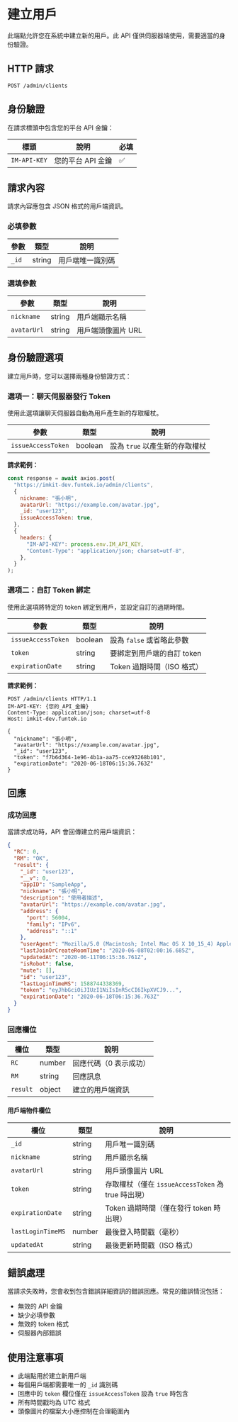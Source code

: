 # 建立用戶

此端點允許您在系統中建立新的用戶。此 API 僅供伺服器端使用，需要適當的身份驗證。

## HTTP 請求

```
POST /admin/clients
```

## 身份驗證

在請求標頭中包含您的平台 API 金鑰：

| 標頭         | 說明              | 必填 |
| ------------ | ----------------- | ---- |
| `IM-API-KEY` | 您的平台 API 金鑰 | ✅    |

## 請求內容

請求內容應包含 JSON 格式的用戶端資訊。

### 必填參數

| 參數  | 類型   | 說明             |
| ----- | ------ | ---------------- |
| `_id` | string | 用戶端唯一識別碼 |

### 選填參數

| 參數        | 類型   | 說明               |
| ----------- | ------ | ------------------ |
| `nickname`  | string | 用戶端顯示名稱     |
| `avatarUrl` | string | 用戶端頭像圖片 URL |

## 身份驗證選項

建立用戶時，您可以選擇兩種身份驗證方式：

### 選項一：聊天伺服器發行 Token

使用此選項讓聊天伺服器自動為用戶產生新的存取權杖。

| 參數               | 類型    | 說明                           |
| ------------------ | ------- | ------------------------------ |
| `issueAccessToken` | boolean | 設為 `true` 以產生新的存取權杖 |

**請求範例：**

```javascript
const response = await axios.post(
  "https://imkit-dev.funtek.io/admin/clients",
  {
    nickname: "張小明",
    avatarUrl: "https://example.com/avatar.jpg",
    _id: "user123",
    issueAccessToken: true,
  },
  {
    headers: {
      "IM-API-KEY": process.env.IM_API_KEY,
      "Content-Type": "application/json; charset=utf-8",
    },
  }
);
```

### 選項二：自訂 Token 綁定

使用此選項將特定的 token 綁定到用戶，並設定自訂的過期時間。

| 參數               | 類型    | 說明                       |
| ------------------ | ------- | -------------------------- |
| `issueAccessToken` | boolean | 設為 `false` 或省略此參數  |
| `token`            | string  | 要綁定到用戶端的自訂 token |
| `expirationDate`   | string  | Token 過期時間（ISO 格式） |

**請求範例：**

```http
POST /admin/clients HTTP/1.1
IM-API-KEY: {您的_API_金鑰}
Content-Type: application/json; charset=utf-8
Host: imkit-dev.funtek.io

{
  "nickname": "張小明",
  "avatarUrl": "https://example.com/avatar.jpg",
  "_id": "user123",
  "token": "f7b6d364-1e96-4b1a-aa75-cce93268b101",
  "expirationDate": "2020-06-18T06:15:36.763Z"
}
```

## 回應

### 成功回應

當請求成功時，API 會回傳建立的用戶端資訊：

```json
{
  "RC": 0,
  "RM": "OK",
  "result": {
    "_id": "user123",
    "__v": 0,
    "appID": "SampleApp",
    "nickname": "張小明",
    "description": "使用者描述",
    "avatarUrl": "https://example.com/avatar.jpg",
    "address": {
      "port": 56004,
      "family": "IPv6",
      "address": "::1"
    },
    "userAgent": "Mozilla/5.0 (Macintosh; Intel Mac OS X 10_15_4) AppleWebKit/537.36",
    "lastJoinOrCreateRoomTime": "2020-06-08T02:00:16.685Z",
    "updatedAt": "2020-06-11T06:15:36.761Z",
    "isRobot": false,
    "mute": [],
    "id": "user123",
    "lastLoginTimeMS": 1588744338369,
    "token": "eyJhbGciOiJIUzI1NiIsInR5cCI6IkpXVCJ9...",
    "expirationDate": "2020-06-18T06:15:36.763Z"
  }
}
```

### 回應欄位

| 欄位     | 類型   | 說明                   |
| -------- | ------ | ---------------------- |
| `RC`     | number | 回應代碼（0 表示成功） |
| `RM`     | string | 回應訊息               |
| `result` | object | 建立的用戶端資訊       |

#### 用戶端物件欄位

| 欄位              | 類型   | 說明                                               |
| ----------------- | ------ | -------------------------------------------------- |
| `_id`             | string | 用戶唯一識別碼                                     |
| `nickname`        | string | 用戶顯示名稱                                       |
| `avatarUrl`       | string | 用戶頭像圖片 URL                                   |
| `token`           | string | 存取權杖（僅在 `issueAccessToken` 為 true 時出現） |
| `expirationDate`  | string | Token 過期時間（僅在發行 token 時出現）            |
| `lastLoginTimeMS` | number | 最後登入時間戳（毫秒）                             |
| `updatedAt`       | string | 最後更新時間戳（ISO 格式）                         |

## 錯誤處理

當請求失敗時，您會收到包含錯誤詳細資訊的錯誤回應。常見的錯誤情況包括：

- 無效的 API 金鑰
- 缺少必填參數
- 無效的 token 格式
- 伺服器內部錯誤

## 使用注意事項

- 此端點用於建立新用戶端
- 每個用戶端都需要唯一的 `_id` 識別碼
- 回應中的 `token` 欄位僅在 `issueAccessToken` 設為 `true` 時包含
- 所有時間戳均為 UTC 格式
- 頭像圖片的檔案大小應控制在合理範圍內

